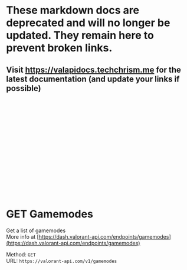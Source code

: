 <!--

This file is automatically generated!
Do not edit it directly!
See https://github.com/techchrism/valorant-api-docs/blob/trunk/contributing.md for more information.

-->

# These markdown docs are deprecated and will no longer be updated. They remain here to prevent broken links.
## Visit <https://valapidocs.techchrism.me> for the latest documentation (and update your links if possible)
<br><br><br><br><br><br><br><br><br><br><br><br><br><br><br>
# GET Gamemodes

Get a list of gamemodes  
More info at [https://dash.valorant-api.com/endpoints/gamemodes](https://dash.valorant-api.com/endpoints/gamemodes)  


Method: `GET`  
URL: `https://valorant-api.com/v1/gamemodes`  
